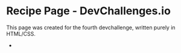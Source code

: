 # Recipe Page - DevChallenges.io

 This page was created for the fourth devchallenge, written purely in HTML/CSS. 

 -